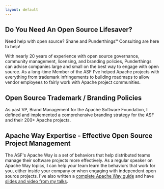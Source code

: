 ```yaml
---
layout: default
---
```


## Do You Need An Open Source Lifesaver?

Need help with open source?  Shane and Punderthings℠ Consulting are here to help!  

With nearly 20 years of experience with open source governance, community management, licensing, and branding policies, Punderthings can advise companies large and small on the best way to engage with open source.  As a long-time Member of the ASF I've helped Apache projects with everything from trademark infringements to building roadmaps to allow vendor employees to fairly work with Apache project communities.

## Open Source Trademark / Branding Policies

As past VP, Brand Management for the Apache Software Foundation, I defined and implemented a comprehensive branding strategy for the ASF and their 200+ Apache projects.

## Apache Way Expertise - Effective Open Source Project Management

The ASF's Apache Way is a set of behaviors that help distributed teams manage their software projects more effectively.  As a regular speaker on Apache Way topics, I can help your team learn the behaviors that work for you, either inside your company or when engaging with independent open source projects.  I've also written a [complete Apache Way guide](http://theapacheway.com) and have [slides and video from my talks](http://shaneslides.com).